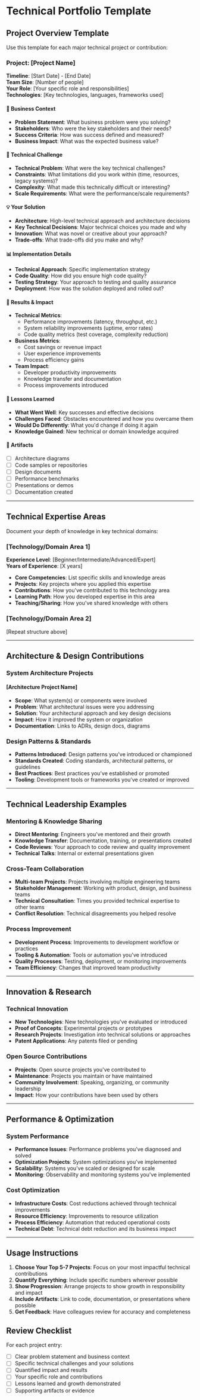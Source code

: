 # Technical Portfolio Template

## Project Overview Template

Use this template for each major technical project or contribution:

### Project: [Project Name]

**Timeline**: [Start Date] - [End Date]  
**Team Size**: [Number of people]  
**Your Role**: [Your specific role and responsibilities]  
**Technologies**: [Key technologies, languages, frameworks used]

#### 🎯 Business Context
- **Problem Statement**: What business problem were you solving?
- **Stakeholders**: Who were the key stakeholders and their needs?
- **Success Criteria**: How was success defined and measured?
- **Business Impact**: What was the expected business value?

#### 🔧 Technical Challenge
- **Technical Problem**: What were the key technical challenges?
- **Constraints**: What limitations did you work within (time, resources, legacy systems)?
- **Complexity**: What made this technically difficult or interesting?
- **Scale Requirements**: What were the performance/scale requirements?

#### 💡 Your Solution
- **Architecture**: High-level technical approach and architecture decisions
- **Key Technical Decisions**: Major technical choices you made and why
- **Innovation**: What was novel or creative about your approach?
- **Trade-offs**: What trade-offs did you make and why?

#### 📊 Implementation Details
- **Technical Approach**: Specific implementation strategy
- **Code Quality**: How did you ensure high code quality?
- **Testing Strategy**: Your approach to testing and quality assurance
- **Deployment**: How was the solution deployed and rolled out?

#### 🎉 Results & Impact
- **Technical Metrics**: 
  - Performance improvements (latency, throughput, etc.)
  - System reliability improvements (uptime, error rates)
  - Code quality metrics (test coverage, complexity reduction)
- **Business Metrics**:
  - Cost savings or revenue impact
  - User experience improvements
  - Process efficiency gains
- **Team Impact**:
  - Developer productivity improvements
  - Knowledge transfer and documentation
  - Process improvements introduced

#### 🔄 Lessons Learned
- **What Went Well**: Key successes and effective decisions
- **Challenges Faced**: Obstacles encountered and how you overcame them
- **Would Do Differently**: What you'd change if doing it again
- **Knowledge Gained**: New technical or domain knowledge acquired

#### 🔗 Artifacts
- [ ] Architecture diagrams
- [ ] Code samples or repositories
- [ ] Design documents
- [ ] Performance benchmarks
- [ ] Presentations or demos
- [ ] Documentation created

---

## Technical Expertise Areas

Document your depth of knowledge in key technical domains:

### [Technology/Domain Area 1]
**Experience Level**: [Beginner/Intermediate/Advanced/Expert]  
**Years of Experience**: [X years]

- **Core Competencies**: List specific skills and knowledge areas
- **Projects**: Key projects where you applied this expertise
- **Contributions**: How you've contributed to this technology area
- **Learning Path**: How you developed expertise in this area
- **Teaching/Sharing**: How you've shared knowledge with others

### [Technology/Domain Area 2]
[Repeat structure above]

---

## Architecture & Design Contributions

### System Architecture Projects

#### [Architecture Project Name]
- **Scope**: What system(s) or components were involved
- **Problem**: What architectural issues were you addressing
- **Solution**: Your architectural approach and key design decisions
- **Impact**: How it improved the system or organization
- **Documentation**: Links to ADRs, design docs, diagrams

### Design Patterns & Standards
- **Patterns Introduced**: Design patterns you've introduced or championed
- **Standards Created**: Coding standards, architectural patterns, or guidelines
- **Best Practices**: Best practices you've established or promoted
- **Tooling**: Development tools or frameworks you've created or improved

---

## Technical Leadership Examples

### Mentoring & Knowledge Sharing
- **Direct Mentoring**: Engineers you've mentored and their growth
- **Knowledge Transfer**: Documentation, training, or presentations created
- **Code Reviews**: Your approach to code review and quality improvement
- **Technical Talks**: Internal or external presentations given

### Cross-Team Collaboration
- **Multi-team Projects**: Projects involving multiple engineering teams
- **Stakeholder Management**: Working with product, design, and business teams
- **Technical Consultation**: Times you provided technical expertise to other teams
- **Conflict Resolution**: Technical disagreements you helped resolve

### Process Improvement
- **Development Process**: Improvements to development workflow or practices
- **Tooling & Automation**: Tools or automation you've introduced
- **Quality Processes**: Testing, deployment, or monitoring improvements
- **Team Efficiency**: Changes that improved team productivity

---

## Innovation & Research

### Technical Innovation
- **New Technologies**: New technologies you've evaluated or introduced
- **Proof of Concepts**: Experimental projects or prototypes
- **Research Projects**: Investigation into technical solutions or approaches
- **Patent Applications**: Any patents filed or pending

### Open Source Contributions
- **Projects**: Open source projects you've contributed to
- **Maintenance**: Projects you maintain or have maintained
- **Community Involvement**: Speaking, organizing, or community leadership
- **Impact**: How your contributions have been used by others

---

## Performance & Optimization

### System Performance
- **Performance Issues**: Performance problems you've diagnosed and solved
- **Optimization Projects**: System optimizations you've implemented
- **Scalability**: Systems you've scaled or designed for scale
- **Monitoring**: Observability and monitoring systems you've implemented

### Cost Optimization
- **Infrastructure Costs**: Cost reductions achieved through technical improvements
- **Resource Efficiency**: Improvements to resource utilization
- **Process Efficiency**: Automation that reduced operational costs
- **Technical Debt**: Technical debt reduction and its business impact

---

## Usage Instructions

1. **Choose Your Top 5-7 Projects**: Focus on your most impactful technical contributions
2. **Quantify Everything**: Include specific numbers wherever possible
3. **Show Progression**: Arrange projects to show growth in responsibility and impact
4. **Include Artifacts**: Link to code, documentation, or presentations where possible
5. **Get Feedback**: Have colleagues review for accuracy and completeness

## Review Checklist

For each project entry:
- [ ] Clear problem statement and business context
- [ ] Specific technical challenges and your solutions
- [ ] Quantified impact and results
- [ ] Your specific role and contributions
- [ ] Lessons learned and growth demonstrated
- [ ] Supporting artifacts or evidence